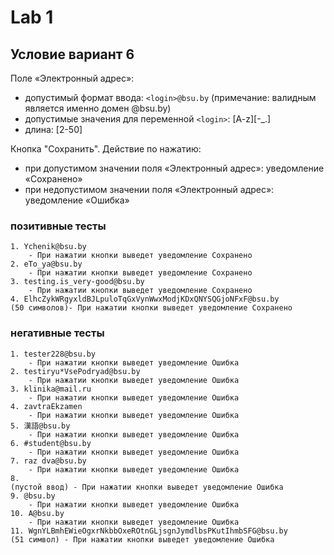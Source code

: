 # Lab 1

## Условие вариант 6

Поле «Электронный адрес»:
- допустимый формат ввода: ```<login>@bsu.by``` (примечание: валидным является именно домен @bsu.by)
- допустимые значения для переменной ```<login>```: [A-z][-_.]  
- длина: [2-50]
	
Кнопка "Сохранить". Действие по нажатию: 
- при допустимом значении поля «Электронный адрес»: уведомление «Сохранено»
- при недопустимом значении поля «Электронный адрес»: уведомление «Ошибка»

### позитивные тесты

	1. Ychenik@bsu.by
		- При нажатии кнопки выведет уведомление Сохранено
	2. eTo_ya@bsu.by
		- При нажатии кнопки выведет уведомление Сохранено
	3. testing.is_very-good@bsu.by
		- При нажатии кнопки выведет уведомление Сохранено
	4. ElhcZykWRgyxldBJLpuloTqGxVynWwxModjKDxQNYSQGjoNFxF@bsu.by
	(50 символов)- При нажатии кнопки выведет уведомление Сохранено
### негативные тесты

	1. tester228@bsu.by 
		- При нажатии кнопки выведет уведомление Ошибка
	2. testiryu*VsePodryad@bsu.by
		- При нажатии кнопки выведет уведомление Ошибка
	3. klinika@mail.ru
		- При нажатии кнопки выведет уведомление Ошибка
	4. zavtraEkzamen
		- При нажатии кнопки выведет уведомление Ошибка
	5. 漢語@bsu.by
		- При нажатии кнопки выведет уведомление Ошибка
	6. #student@bsu.by
		- При нажатии кнопки выведет уведомление Ошибка
	7. raz dva@bsu.by
		- При нажатии кнопки выведет уведомление Ошибка
	8. 
	(пустой ввод) - При нажатии кнопки выведет уведомление Ошибка
	9. @bsu.by
		- При нажатии кнопки выведет уведомление Ошибка
	10. A@bsu.by 
		- При нажатии кнопки выведет уведомление Ошибка
	11. WgnYLBmhEWieOgxrNkbbOxeROtnGLjsgnJymdlbsPKutIhmbSFG@bsu.by
	(51 символ) - При нажатии кнопки выведет уведомление Ошибка
		
		
		
		
